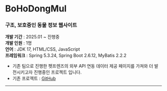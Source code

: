 # BoHoDongMul

### 구조, 보호중인 동물 정보 웹사이트   

****개발 기간**** : 2025.01 ~ 진행중    
****개발 인원**** : 1명     
****언어**** : JDK 17, HTML/CSS, JavaScript     
****프레임워크**** : Spring 5.3.24, Spring Boot 2.6.12, MyBatis 2.2.2     

* 기존 팀으로 진행한 펫프렌즈의 외부 API 연동 데이터 제공 페이지를 가져와 더 발전시키고자 진행중인 프로젝트 입니다.
* 기존 프로젝트 : <a href="https://github.com/dpoowa/project_Petfriend">GitHub</a>
<!--
<br> 
[연도별 실거래가 통계]   
   
* 연도별 매매, 월세, 전세의 평균값의 차트
* 라디오버튼 클릭 시 차트가 재구성   
   
1. 매매
     
![캡처_2025_02_06_01_51_14_287](https://github.com/user-attachments/assets/d4609fba-25a9-49d4-8ce3-761584bf59cd)

2. 월세, 월세 보증금
   
![캡처_2025_02_06_01_51_16_680](https://github.com/user-attachments/assets/af9b7ac5-16d8-43f4-9671-54904edc1317)

3. 전세 보증금

![캡처_2025_02_06_01_51_25_666](https://github.com/user-attachments/assets/d4457e94-ddb2-4c26-b05c-ac86075017e6)

<br>
[자치구별 실거래가 통계]  

* 서울시의 각 자치구별, 건물 용도별 매매, 월세, 전세의 평균, 최고, 최저가의 차트  
* 라디오버튼 클릭 시 차트가 재구성   
  
![image](https://github.com/user-attachments/assets/7500cd83-d1db-4d06-9f83-ad5264110b57)

<br>
[자치구별 실거래가 랭킹]  

* 자치구별 실거래가 중 평균, 최고, 최저가의 순위를 나타낸 표  
* 라디오버튼 클릭 시 표가 재구성   

![image](https://github.com/user-attachments/assets/a9cc3080-b08e-4821-a2e8-47049de1be08)

<br>
[자치구 연도별 실거래가 등락 추이]  

* 자치구, 연도별 매매, 월세, 전세의 실거래가 등락 차트
* 라디오버튼 클릭 시 표가 재구성   

![image](https://github.com/user-attachments/assets/30baeff6-ad71-4c77-9812-62017c9a4341)


<br>
[연도별 서울시 인구수]  

* 서울시 전체, 자치구, 연도별 인구수 등락 차트
* 라디오버튼 클릭 시 표가 재구성
  
![image](https://github.com/user-attachments/assets/a02d6982-290b-490b-8a25-76372b85da28)

-->

---


 
